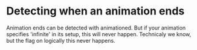 

# Detecting when an animation ends


Animation ends can be detected with animationed.  But if your animation specifies 'infinite' in its setup, this will never happen.  Technicaly we know, but the flag on logically this never happens.
